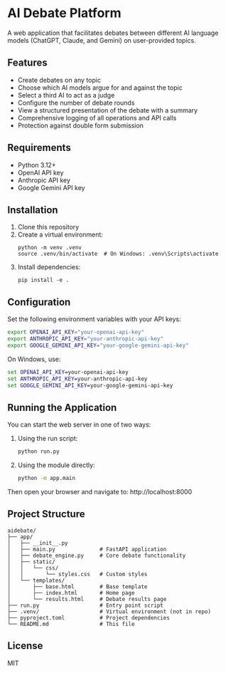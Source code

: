 # AI Debate Platform

A web application that facilitates debates between different AI language models (ChatGPT, Claude, and Gemini) on user-provided topics.

## Features

- Create debates on any topic
- Choose which AI models argue for and against the topic
- Select a third AI to act as a judge
- Configure the number of debate rounds
- View a structured presentation of the debate with a summary
- Comprehensive logging of all operations and API calls
- Protection against double form submission

## Requirements

- Python 3.12+
- OpenAI API key
- Anthropic API key
- Google Gemini API key

## Installation

1. Clone this repository
2. Create a virtual environment:
   ```
   python -m venv .venv
   source .venv/bin/activate  # On Windows: .venv\Scripts\activate
   ```
3. Install dependencies:
   ```
   pip install -e .
   ```

## Configuration

Set the following environment variables with your API keys:

```bash
export OPENAI_API_KEY="your-openai-api-key"
export ANTHROPIC_API_KEY="your-anthropic-api-key"
export GOOGLE_GEMINI_API_KEY="your-google-gemini-api-key"
```

On Windows, use:

```cmd
set OPENAI_API_KEY=your-openai-api-key
set ANTHROPIC_API_KEY=your-anthropic-api-key
set GOOGLE_GEMINI_API_KEY=your-google-gemini-api-key
```

## Running the Application

You can start the web server in one of two ways:

1. Using the run script:
   ```bash
   python run.py
   ```

2. Using the module directly:
   ```bash
   python -m app.main
   ```

Then open your browser and navigate to: http://localhost:8000

## Project Structure

```
aidebate/
├── app/
│   ├── __init__.py
│   ├── main.py              # FastAPI application
│   ├── debate_engine.py     # Core debate functionality
│   ├── static/
│   │   └── css/
│   │       └── styles.css   # Custom styles
│   └── templates/
│       ├── base.html        # Base template
│       ├── index.html       # Home page
│       └── results.html     # Debate results page
├── run.py                   # Entry point script
├── .venv/                   # Virtual environment (not in repo)
├── pyproject.toml           # Project dependencies
└── README.md                # This file
```

## License

MIT

